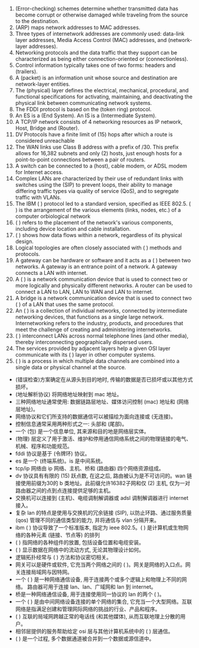 1. (Error-checking) schemes determine whether transmitted data has become corrupt or otherwise damaged while traveling from the source to the destination.  
2. (ARP) maps network addresses to MAC addresses.  
3. Three types of internetwork addresses are commonly used: data-link layer addresses, Media Access Control (MAC) addresses, and  (network-layer addresses). 
4. Networking protocols and the data traffic that they support can be characterized as being either connection-oriented or  (connectionless).  
5. Control information typically takes one of two forms: headers and  (trailers).  
6. A (packet)  is an information unit whose source and destination are network-layer entities.  
7. The (physical) layer defines the electrical, mechanical, procedural, and functional specifications for activating, maintaining, and deactivating the physical link between communicating network systems.  
8. The FDDI protocol is based on the (token ring) protocol. 
9. An ES is a (End System). An IS is a (Intermediate System). 
10. A TCP/IP network consists of 4 networking resources as IP network, Host, Bridge and  (Router). 
11. DV Protocols have a finite limit of  (15)  hops after which a route is considered unreachable 
12. The WAN links use Class B address with a prefix of /30. This prefix allows for 16,382 subnets and     only  (2) hosts, just enough hosts for a point-to-point connections between a pair of routers. 
13. A switch can be connected to a (host), cable modem, or ADSL modem for Internet access.  
14. Complex LANs are characterized by their use of redundant links with switches using the (SIP)  to prevent loops, their ability to manage differing traffic types via quality of service (QoS), and to segregate traffic with VLANs. 
15. The IBM  (       ) protocol led to a standard version, specified as IEEE 802.5. (       )  is the arrangement of the various elements (links, nodes, etc.) of a computer orbiological network 
16. (       )  refers to the placement of the network's various components, including device location and cable installation. 
17. (       )  shows how data flows within a network, regardless of its physical design. 
18. Logical topologies are often closely associated with (       ) methods and protocols. 
19. A gateway can be hardware or software and it acts as a  (       )  between two networks. A gateway is an entrance point of a network. A gateway connects a LAN with internet.  
20. A (       )  is a network communication device that is used to connect two or more logically and physically different networks.  A router can be used to connect a LAN to LAN, LAN to WAN and LAN to internet. 
21. A bridge is a network communication device that is used to connect two  (       )  of a LAN that uses the same protocol.  
22. An  (       )  is a collection of individual networks, connected by intermediate networking devices, that functions as a single large network. Internetworking refers to the industry, products, and procedures that meet the challenge of creating and administering internetworks. 
23. (       )  interconnect LANs across normal telephone lines (and other media), thereby interconnecting geographically dispersed users. 
24. The services provided by adjacent layers help a given OSI layer communicate with its (       )  layer in other computer systems. 
25. (       )  is a process in which multiple data channels are combined into a single data or physical channel at the source. 

* (错误检查)方案确定在从源头到目的地时, 传输的数据是否已损坏或以其他方式损坏。 
* (地址解析协议) 将网络地址映射到 mac 地址。 
* 三种网络地址通常使用: 数据链路层地址、媒体访问控制 (mac) 地址和 (网络层地址)。
* 网络协议和它们所支持的数据通信可以被描绘为面向连接或 (无连接)。 
* 控制信息通常采用两种形式之一: 头部和 (尾部)。 
* 一个 (包) 是一个信息单位, 其来源和目的地是网络层实体。 
* (物理) 层定义了用于激活、维护和停用通信网络系统之间的物理链接的电气、机械、程序和功能规范。 
* fddi 协议是基于 (令牌环) 协议。
* es 是一个 (终端系统)。is 是中间系统。
* tcp/ip 网络由 ip 网络、主机、桥和 (路由器) 四个网络资源组成。
* dv 协议具有有限的 (15) 跃点数, 在这之后, 路由被认为是不可访问的。wan 链接使用前缀为30的 b 类地址。此前缀允许16382子网和仅 (2) 主机, 仅为一对路由器之间的点到点连接提供足够的主机。
* 交换机可以连接到 (主机)、电缆调制解调器或 adsl 调制解调器进行 internet 接入。 
* 复杂 lan 的特点是使用与交换机的冗余链接 (SIP), 以防止环路、通过服务质量 (qos) 管理不同的通信类型的能力, 并将通信与 vlan 分隔开来。
* ibm (      ) 协议导致了一个标准版本, 指定为 ieee 802.5。(      ) 是计算机或生物网络的各种元素 (链接、节点等) 的排列
* (      ) 指网络的各种组件的放置, 包括设备位置和电缆安装。
* (      ) 显示数据在网络中的流动方式, 无论其物理设计如何。
* 逻辑拓扑经常与 (      ) 方法和协议密切相关。
* 网关可以是硬件或软件, 它充当两个网络之间的 (      )。网关是网络的入口点。网关连接局域网与因特网。 
* 一个 (      ) 是一种网络通信设备, 用于连接两个或多个逻辑上和物理上不同的网络。 路由器可用于连接 lan、lan、广域网和 lan 到 internet。
* 桥是一种网络通信设备, 用于连接使用同一协议的 lan 的两个 (      )。 
* 一个 (      ) 是由中间网络设备连接的单个网络的集合, 它充当一个大型网络。互联网络是指满足创建和管理网际网络的挑战的行业、产品和程序。
* (      ) 互联的局域网跨越正常的电话线 (和其他媒体), 从而互联地理上分散的用户。
* 相邻层提供的服务帮助给定 osi 层与其他计算机系统中的 (      ) 层通信。
* (      ) 是一个过程, 多个数据通道被合并到一个数据或源信道中。
